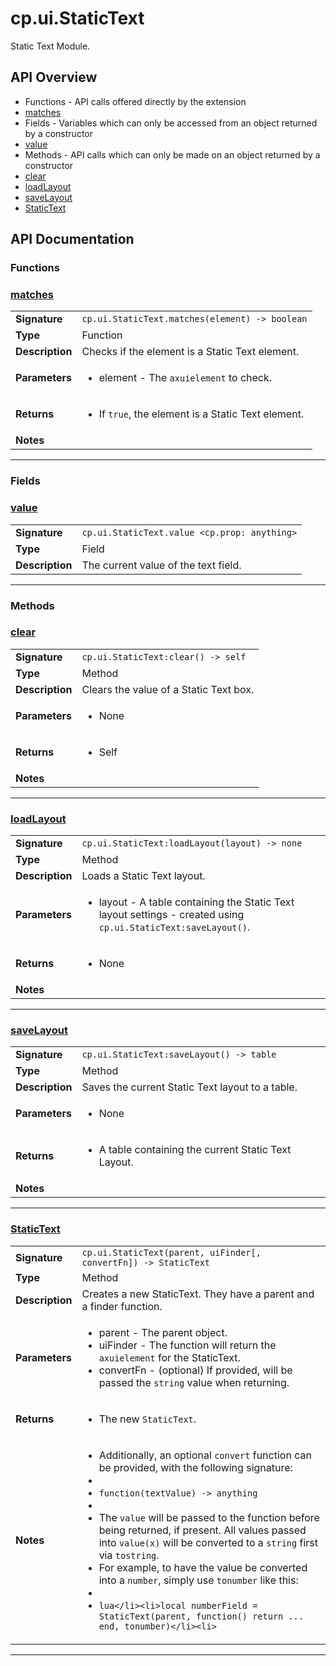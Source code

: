 # cp.ui.StaticText

Static Text Module.

## API Overview
* Functions - API calls offered directly by the extension
 * [matches](#matches)
* Fields - Variables which can only be accessed from an object returned by a constructor
 * [value](#value)
* Methods - API calls which can only be made on an object returned by a constructor
 * [clear](#clear)
 * [loadLayout](#loadlayout)
 * [saveLayout](#savelayout)
 * [StaticText](#statictext)

## API Documentation

### Functions


### [matches](#matches)

|                                             |                                                                                     |
| --------------------------------------------|-------------------------------------------------------------------------------------|
| **Signature**                               | `cp.ui.StaticText.matches(element) -> boolean`                                                                    |
| **Type**                                    | Function                                                                     |
| **Description**                             | Checks if the element is a Static Text element.                                                                     |
| **Parameters**                              | <ul><li>element      - The `axuielement` to check.</li></ul> |
| **Returns**                                 | <ul><li>If `true`, the element is a Static Text element.</li></ul>          |
| **Notes**                                   | <ul></ul>                |

---
### Fields


### [value](#value)

|                                             |                                                                                     |
| --------------------------------------------|-------------------------------------------------------------------------------------|
| **Signature**                               | `cp.ui.StaticText.value <cp.prop: anything>`                                                                    |
| **Type**                                    | Field                                                                     |
| **Description**                             | The current value of the text field.                                                                     |

---
### Methods


### [clear](#clear)

|                                             |                                                                                     |
| --------------------------------------------|-------------------------------------------------------------------------------------|
| **Signature**                               | `cp.ui.StaticText:clear() -> self`                                                                    |
| **Type**                                    | Method                                                                     |
| **Description**                             | Clears the value of a Static Text box.                                                                     |
| **Parameters**                              | <ul><li>None</li></ul> |
| **Returns**                                 | <ul><li>Self</li></ul>          |
| **Notes**                                   | <ul></ul>                |

---

### [loadLayout](#loadlayout)

|                                             |                                                                                     |
| --------------------------------------------|-------------------------------------------------------------------------------------|
| **Signature**                               | `cp.ui.StaticText:loadLayout(layout) -> none`                                                                    |
| **Type**                                    | Method                                                                     |
| **Description**                             | Loads a Static Text layout.                                                                     |
| **Parameters**                              | <ul><li>layout - A table containing the Static Text layout settings - created using `cp.ui.StaticText:saveLayout()`.</li></ul> |
| **Returns**                                 | <ul><li>None</li></ul>          |
| **Notes**                                   | <ul></ul>                |

---

### [saveLayout](#savelayout)

|                                             |                                                                                     |
| --------------------------------------------|-------------------------------------------------------------------------------------|
| **Signature**                               | `cp.ui.StaticText:saveLayout() -> table`                                                                    |
| **Type**                                    | Method                                                                     |
| **Description**                             | Saves the current Static Text layout to a table.                                                                     |
| **Parameters**                              | <ul><li>None</li></ul> |
| **Returns**                                 | <ul><li>A table containing the current Static Text Layout.</li></ul>          |
| **Notes**                                   | <ul></ul>                |

---

### [StaticText](#statictext)

|                                             |                                                                                     |
| --------------------------------------------|-------------------------------------------------------------------------------------|
| **Signature**                               | `cp.ui.StaticText(parent, uiFinder[, convertFn]) -> StaticText`                                                                    |
| **Type**                                    | Method                                                                     |
| **Description**                             | Creates a new StaticText. They have a parent and a finder function.                                                                     |
| **Parameters**                              | <ul><li>parent   - The parent object.</li><li>uiFinder - The function will return the `axuielement` for the StaticText.</li><li>convertFn    - (optional) If provided, will be passed the `string` value when returning.</li></ul> |
| **Returns**                                 | <ul><li>The new `StaticText`.</li></ul>          |
| **Notes**                                   | <ul><li>Additionally, an optional `convert` function can be provided, with the following signature:</li><li></li><li>`function(textValue) -> anything`</li><li></li><li>The `value` will be passed to the function before being returned, if present. All values passed into `value(x)` will be converted to a `string` first via `tostring`.</li><li>For example, to have the value be converted into a `number`, simply use `tonumber` like this:</li><li></li><li>```lua</li><li>local numberField = StaticText(parent, function() return ... end, tonumber)</li><li>```</li></ul>                |

---
